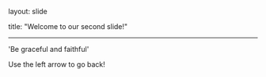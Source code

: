 layout: slide

title: "Welcome to our second slide!"

---

'Be graceful and faithful'

Use the left arrow to go back!
